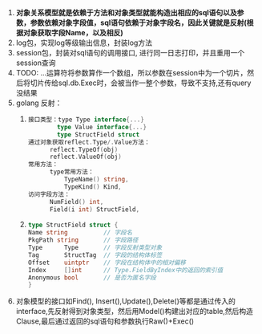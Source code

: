 1. **对象关系模型就是依赖于方法和对象类型就能构造出相应的sql语句以及参数，参数依赖对象字段值，sql语句依赖于对象字段名，因此关键就是反射(根据对象获取字段Name，以及相反)**
2. log包，实现log等级输出信息，封装log方法
3. session包，封装对sql语句的调用接口, 进行同一日志打印，并且重用一个session查询
4. TODO: ...运算符将参数算作一个数组，所以参数在session中为一个切片，然后将切片传给sql.db.Exec时，会被当作一整个参数，导致不支持,还有query没结果
5. golang 反射：
   1. ```go
      接口类型：type Type interface{...}
              type Value interface{...}
              type StructField struct
      通过对象获取reflect.Type/.Value方法：
            reflect.TypeOf(obj)
            reflect.ValueOf(obj)
      常用方法：
            type常用方法：
                TypeName() string,
                TypeKind() Kind,
      访问字段方法：
            NumField() int,
            Field(i int) StructField,
   2. ```go
      type StructField struct {
      Name string          // 字段名
      PkgPath string       // 字段路径
      Type      Type       // 字段反射类型对象
      Tag       StructTag  // 字段的结构体标签
      Offset    uintptr    // 字段在结构体中的相对偏移
      Index     []int      // Type.FieldByIndex中的返回的索引值
      Anonymous bool       // 是否为匿名字段
      }

6. 对象模型的接口如Find(), Insert(),Update(),Delete()等都是通过传入的interface,先反射得到对象类型，然后用Model()构建出对应的table,然后构造Clause,最后通过返回的sql语句和参数执行Raw()+Exec()
